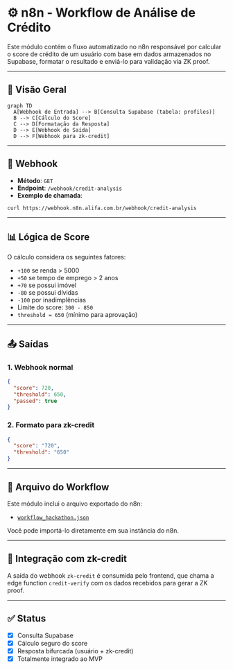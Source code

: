 # ⚙️ n8n - Workflow de Análise de Crédito

Este módulo contém o fluxo automatizado no n8n responsável por calcular o score de crédito de um usuário com base em dados armazenados no Supabase, formatar o resultado e enviá-lo para validação via ZK proof.

---

## 🧠 Visão Geral

```mermaid
graph TD
  A[Webhook de Entrada] --> B[Consulta Supabase (tabela: profiles)]
  B --> C[Cálculo do Score]
  C --> D[Formatação da Resposta]
  D --> E[Webhook de Saída]
  D --> F[Webhook para zk-credit]
```

---

## 📌 Webhook

- **Método**: `GET`
- **Endpoint**: `/webhook/credit-analysis`
- **Exemplo de chamada**:

```bash
curl https://webhook.n8n.alifa.com.br/webhook/credit-analysis
```

---

## 📊 Lógica de Score

O cálculo considera os seguintes fatores:

- `+100` se renda > 5000
- `+50` se tempo de emprego > 2 anos
- `+70` se possui imóvel
- `-80` se possui dívidas
- `-100` por inadimplências
- Limite do score: `300 - 850`
- `threshold = 650` (mínimo para aprovação)

---

## 📤 Saídas

### 1. Webhook normal

```json
{
  "score": 720,
  "threshold": 650,
  "passed": true
}
```

### 2. Formato para zk-credit

```json
{
  "score": "720",
  "threshold": "650"
}
```

---

## 📁 Arquivo do Workflow

Este módulo inclui o arquivo exportado do n8n:

- [`workflow_hackathon.json`](./workflow_hackathon.json)

Você pode importá-lo diretamente em sua instância do n8n.

---

## 🔗 Integração com zk-credit

A saída do webhook `zk-credit` é consumida pelo frontend, que chama a edge function `credit-verify` com os dados recebidos para gerar a ZK proof.

---

## ✅ Status

- [x] Consulta Supabase
- [x] Cálculo seguro do score
- [x] Resposta bifurcada (usuário + zk-credit)
- [x] Totalmente integrado ao MVP